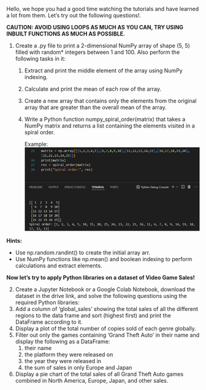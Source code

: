 Hello, we hope you had a good time watching the tutorials and have learned a lot from them. Let’s try out the following questions\!.

**CAUTION:**
**AVOID USING LOOPS AS MUCH AS YOU CAN, TRY USING INBUILT FUNCTIONS AS MUCH AS POSSIBLE.**

1. Create a .py file to print a 2-dimensional NumPy array of shape (5, 5\) filled with random\* integers between 1 and 100\. Also perform the following tasks in it:  
   1. Extract and print the middle element of the array using NumPy indexing.  
   2. Calculate and print the mean of each row of the array.  
   3. Create a new array that contains only the elements from the original array that are greater than the overall mean of the array.  
   4. Write a Python function numpy\_spiral\_order(matrix) that takes a NumPy matrix and returns a list containing the elements visited in a spiral order.

      Example:![Example Image](example.png)

**Hints:**

* Use np.random.randint() to create the initial array arr.  
* Use NumPy functions like np.mean() and boolean indexing to perform calculations and extract elements.


**Now let’s try to apply Python libraries on a dataset of Video Game Sales\!**

2.  Create a Jupyter Notebook or a Google Colab Notebook, download the dataset in the drive link, and solve the following questions using the required Python libraries:  
   1. Add a column of ‘global\_sales’ showing the total sales of all the different regions to the data frame and sort (highest first) and print the DataFrame according to it.  
   2. Display a plot of the total number of copies sold of each genre globally.  
   3. Filter out only the games containing ‘Grand Theft Auto’ in their name and display the following as a DataFrame:  
      1. their name  
      2. the platform they were released on  
      3. the year they were released in  
      4. the sum of sales in only Europe and Japan  
   4. Display a pie chart of the total sales of all Grand Theft Auto games combined in North America, Europe, Japan, and other sales.
